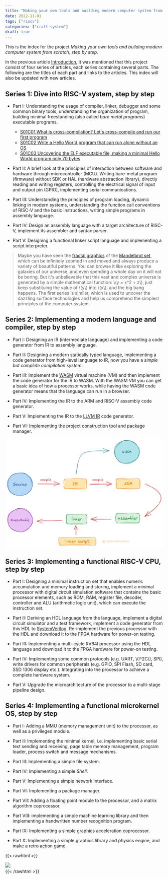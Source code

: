 ```yaml
---
title: "Making your own tools and building modern computer system from scratch, step by step - Index"
date: 2022-11-01
tags: ["riscv"]
categories: ["craft-system"]
draft: true
---
```


This is the index for the project _Making your own tools and building modern computer system from scratch, step by step_.

In the previous article [Introduction](../2022-10-31-building-a-modern-computer-system-from-scratch-step-by-step), it was mentioned that this project consist of four series of articles, each series containing several parts. The following are the titles of each part and links to the articles. This index will also be updated with new articles.

## Series 1: Dive into RISC-V system, step by step

- Part I: Understanding the usage of compiler, linker, debugger and some common binary tools, understanding the organization of program, building minimal freestanding (also called _bare metal programs_) executable programs.

  - [S01C01 What is cross-compilation? Let's cross-compile and run our first program](../2022-11-05-s01c01-cross-compile-and-run-the-first-program)
  - [S01C02 Write a Hello World program that can run alone without an OS](../2022-11-06-s01c02-write-a-bare-metal-program-run-alone-without-os)
  - [S01C03 Uncovering the ELF executable file, making a minimal Hello World program only 70 bytes](../2022-11-07-s01c03-the-program-file-structure-and-make-a-minimal-hello-world-program)

- Part II: A brief look at the principles of interaction between software and hardware through microcontroller (MCU). Writing bare-metal program (firmware) without SDK or HAL (hardware abstraction library), directly reading and writing registers, controlling the electrical signal of input and output pin (GPIO), implementing serial communications.

- Part III: Understanding the principles of program loading, dynamic linking in modern systems, understanding the function call conventions of RISC-V and the basic instructions, writing simple programs in assembly language.

- Part IV: Design an assembly language with a target architecture of RISC-V, implement its assembler and syntax parser.

- Part V: Designing a functional linker script language and implementing a script interpreter.

> Maybe you have seen the [fractal graphics](https://en.wikipedia.org/wiki/Fractal) of the [Mandelbrot set](https://en.wikipedia.org/wiki/Mandelbrot_set), which can be infinitely zoomed in and moved and always produce a variety of beautiful patterns. You can browse it like exploring the galaxies of our universe, and even spending a whole day on it will not be boring. But it's unbelievable that this vast and complex universe is generated by a simple mathematical function: \\(y = x^2 + z\\), just keep substituing the value of \\(y\\) into \\(x\\), and the big bang happens. The first series is similar, which is used to uncover the dazzling surface technologies and help us comprehend the simplest principles of the computer system.

## Series 2: Implementing a modern language and compiler, step by step

- Part I: Designing an IR (intermediate language) and implementing a code generator from IR to assembly language.

- Part II: Designing a modern statically typed language, implementing a code generator from high-level language to IR, now you have a _simple but complete compilation system_.

- Part III: Implement the [WASM](https://webassembly.org/) virtual machine (VM) and then implement the code generator for the IR to WASM. With the WASM VM you can get a basic idea of how a processor works, while having the WASM code generator means that the language can run in a browser.

- Part IV: Implementing the IR to the ARM and RISC-V assembly code generator.

- Part V: Implementing the IR to the [LLVM IR](https://llvm.org/docs/LangRef.html) code generator.

- Part VI: Implementing the project construction tool and package manager.

![compilation system](images/compilation-system.png)

## Series 3: Implementing a functional RISC-V CPU, step by step

- Part I: Designing a minimal instruction set that enables numeric accumulation and memory loading and storing, implement a minimal processor with digital circuit simulation software that contains the basic processor elements, such as ROM, RAM, register file, decoder, controller and ALU (arithmetic logic unit), which can execute the instruction set.

- Part II: Deriving an HDL language from the language, implement a digital circuit simulator and a test framework, implement a code generator from this HDL to [SystemVerilog](https://en.wikipedia.org/wiki/SystemVerilog). Re-implement the previous processor with the HDL and download it to the FPGA hardware for power-on testing.

- Part III: Implementing a multi-cycle RV64I processor using the HDL language and download it to the FPGA hardware for power-on testing.

- Part IV: Implementing some common protocols (e.g. UART, \\(I^2C\\), SPI), write drivers for common peripherals (e.g. GPIO, SPI Flash, SD card, SSD 1306 display etc.). Integrating into the processor to achieve a complete hardware system.

- Part V: Upgrade the microarchitecture of the processor to a multi-stage pipeline design.

## Series 4: Implementing a functional microkernel OS, step by step

- Part I: Adding a MMU (memory management unit) to the processor, as well as a privileged module.

- Part II: Implementing the minimal kernel, i.e. implementing basic serial text sending and receiving, page table memory management, program loader, process switch and message mechanisms.

- Part III: Implementing a simple file system.

- Part IV: Implementing a simple _Shell_.

- Part V: Implementing a simple network interface.

- Part VI: Implementing a package manager.

- Part VII: Adding a floating point module to the processor, and a matrix algorithm coprocessor.

- Part VIII: implementing a simple machine learning library and then implementing a handwritten number recognition program.

- Part IX: Implementing a simple graphics acceleration coprocessor.

- Part X: Implementing a simple graphics library and physics engine, and make a retro action game.

{{< rawhtml >}}
<div>
    <img src="/images/subscribe-and-donate.en.png" class="block-image image-480px"/>
</div>
{{< /rawhtml >}}
